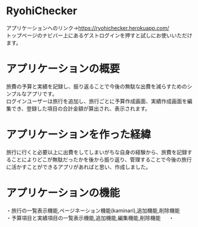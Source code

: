 # RyohiChecker
アプリケーションへのリンク→https://ryohichecker.herokuapp.com/  
トップページのナビバー上にあるゲストログインを押すと試しにお使いいただけます。  
# アプリケーションの概要　　
旅費の予算と実績を記録し、振り返ることで今後の無駄な出費を減らすためのシンプルなアプリです。  
ログインユーザーは旅行を追加し、旅行ごとに予算作成画面、実績作成画面を編集でき、登録した項目の合計金額が算出され、表示されます。  
# アプリケーションを作った経緯  
旅行に行くと必要以上に出費をしてしまいがちな自身の経験から、旅費を記録することによりどこが無駄だったかを後から振り返り、管理することで今後の旅行に活かすことができるアプリがあればと思い、作成しました。
# アプリケーションの機能  
・旅行の一覧表示機能,ページネーション機能(kaminari),追加機能,削除機能  
・予算項目と実績項目の一覧表示機能,追加機能,編集機能,削除機能  　
・

